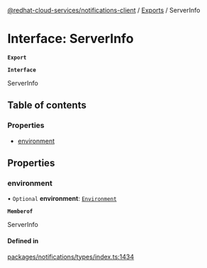 [@redhat-cloud-services/notifications-client](../README.md) / [Exports](../modules.md) / ServerInfo

# Interface: ServerInfo

**`Export`**

**`Interface`**

ServerInfo

## Table of contents

### Properties

- [environment](ServerInfo.md#environment)

## Properties

### environment

• `Optional` **environment**: [`Environment`](../enums/Environment.md)

**`Memberof`**

ServerInfo

#### Defined in

[packages/notifications/types/index.ts:1434](https://github.com/RedHatInsights/javascript-clients/blob/master/packages/notifications/types/index.ts#L1434)
